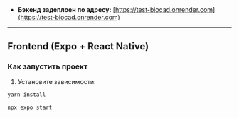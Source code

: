 
## 

- **Бэкенд задеплоен по адресу:** [https://test-biocad.onrender.com](https://test-biocad.onrender.com)

---

## Frontend (Expo + React Native)

### Как запустить проект

1. Установите зависимости:

```bash
yarn install

npx expo start

